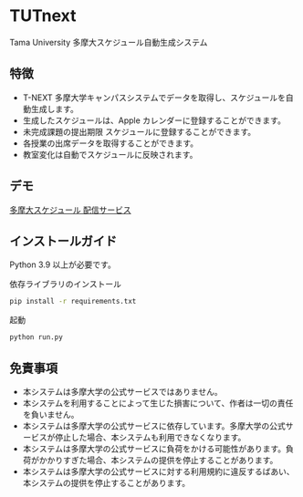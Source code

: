 # TUTnext

Tama University 多摩大スケジュール自動生成システム

## 特徴

- T-NEXT 多摩大学キャンパスシステムでデータを取得し、スケジュールを自動生成します。
- 生成したスケジュールは、Apple カレンダーに登録することができます。
- 未完成課題の提出期限 スケジュールに登録することができます。
- 各授業の出席データを取得することができます。
- 教室変化は自動でスケジュールに反映されます。

## デモ

[多摩大スケジュール 配信サービス](https://tama.qaq.tw/)

## インストールガイド

Python 3.9 以上が必要です。

依存ライブラリのインストール

```bash
pip install -r requirements.txt
```

起動

```bash
python run.py
```

## 免責事項

- 本システムは多摩大学の公式サービスではありません。
- 本システムを利用することによって生じた損害について、作者は一切の責任を負いません。
- 本システムは多摩大学の公式サービスに依存しています。多摩大学の公式サービスが停止した場合、本システムも利用できなくなります。
- 本システムは多摩大学の公式サービスに負荷をかける可能性があります。負荷がかかりすぎた場合、本システムの提供を停止することがあります。
- 本システムは多摩大学の公式サービスに対する利用規約に違反するばあい、本システムの提供を停止することがあります。
